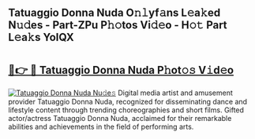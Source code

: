 ## Tatuaggio Donna Nuda O𝚗𝚕yf𝚊ns L𝚎a𝚔ed N𝚞𝚍es - Part-ZPu P𝚑𝚘tos Vi𝚍𝚎o - H𝚘𝚝 Part L𝚎a𝚔s YoIQX

# <h2><a href="http://kf4kz3v.oniu.top/?m=Tatuaggio+Donna+Nuda">🔗👉 🔴 Tatuaggio Donna Nuda P𝚑ot𝚘𝚜 V𝚒d𝚎o</a></h2>

[![Tatuaggio Donna Nuda Nu𝚍e𝚜](https://i.imgur.com/0qMVB7G.gif)](http://kf4kz3v.oniu.top/?m=Tatuaggio+Donna+Nuda)
Digital media artist and amusement provider Tatuaggio Donna Nuda, recognized for disseminating dance and lifestyle content through trending choreographies and short films. Gifted actor/actress Tatuaggio Donna Nuda, acclaimed for their remarkable abilities and achievements in the field of performing arts.  
